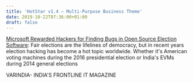 ```yaml
---
title: 'HotStar v1.4 – Multi-Purpose Business Theme'
date: 2019-10-22T07:36:00+01:00
draft: false
---
```


[Microsoft Rewarded Hackers for Finding Bugs in Open Source Election Software](https://varindia.com/news/microsoft--rewarded-hackers-for-finding-bugs-in-open-source-election-software#.Xa6lV66kBM8.blogger): Fair elections are the lifelines of democracy, but in recent years election hacking has become a hot topic worldwide. Whether it's American voting machines during the 2016 presidential election or India's EVMs during 2014 general elections  
  
VARINDIA- INDIA'S FRONTLINE IT MAGAZINE